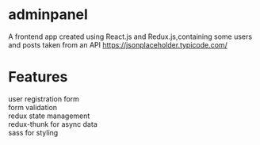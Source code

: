 # adminpanel
A frontend app created using React.js and Redux.js,containing some users and posts taken from an API https://jsonplaceholder.typicode.com/
# Features
 user registration form \
 form validation \
 redux state management \
 redux-thunk for async data \
 sass for styling 
 
